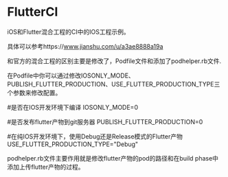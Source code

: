 # FlutterCI

iOS和Flutter混合工程的CI中的IOS工程示例。

具体可以参考https://www.jianshu.com/u/a3ae8888a19a

和官方的混合工程的区别主要是修改了，Podfile文件和添加了podhelper.rb文件.

在Podfile中你可以通过修改IOSONLY_MODE、PUBLISH_FLUTTER_PRODUCTION、USE_FLUTTER_PRODUCTION_TYPE三个参数来修改配置。

#是否在IOS开发环境下编译
IOSONLY_MODE=0

#是否发布flutter产物到git服务器
PUBLISH_FLUTTER_PRODUCTION=0

#在纯IOS开发环境下，使用Debug还是Release模式的Flutter产物
USE_FLUTTER_PRODUCTION_TYPE="Debug"

podhelper.rb文件主要作用就是修改flutter产物的pod的路径和在build phase中添加上传flutter产物的过程。
